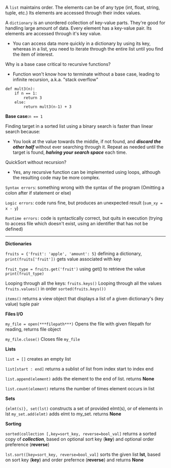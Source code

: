 
A `list` maintains order. The elements can be of any type (int, float, string, tuple, etc.)
Its elements are accessed through their index values.

A `dictionary` is an unordered collection of key-value parts. They're good for handling large amount of data.
Every element has a key-value pair. Its elements are accessed through it's key value.

- You can access data more quickly in a dictionary by using its key, whereas in a list, you need to iterate through the entire list until you find the item of interest.

Why is a base case critical to recursive functions?
- Function won't know how to terminate without a base case, leading to infinite recursion, a.k.a. "stack overflow"

```
def mult3(n):
    if n == 1:
        return 3
    else:
        return mult3(n-1) + 3
```
**Base case:**`n == 1`

Finding target in a sorted list using a binary search is faster than linear search because:
- You look at the value towards the middle, if not found, and ***discard the other half*** without ever searching through it. Repeat as needed until the target is found, ***halving your search space*** each time.

QuickSort without recursion?
- Yes, any recursive function can be implemented using loops, although the resulting code may be more complex.

`Syntax errors`: something wrong with the syntax of the program (Omitting a colon after if statement or else)

`Logic errors`: code runs fine, but produces an unexpected result (`sum_xy = x - y`)

`Runtime errors:` code is syntactically correct, but quits in execution (trying to access file which doesn't exist, using an identifier that has not be defined)

---

**Dictionaries** 

`fruits = {'fruit': 'apple', 'amount': 5}` defining a dictionary,  `print(fruits['fruit'])` gets value associated with key

`fruit_type = fruits.get('fruit')` using get() to retrieve the value `print(fruit_type)`

Looping through all the keys: `fruits.keys()`  Looping through all the values  `fruits.values()` in order `sorted(fruits.keys())`

`items()` returns a view object that displays a list of a given dictionary's (key value) tuple pair

**Files I/O**

`my_file = open(***filepath***)` Opens the file with given filepath for reading, returns file object

`my_file.close()` Closes file `my_file`

**Lists**

`list = []` creates an empty list

`list[start : end]` returns a sublist of list from index start to index end

`list.append(element)` adds the element to the end of list. returns **None**

`list.count(element)` returns the number of times element occurs in list

**Sets**

`{elmt(s)}, set(lst)` constructs a set of provided elmt(s), or of elements in lst
`my_set.add(elmt)` adds elmt to my_set. returns **None**

**Sorting**

`sorted(collection [,key=sort_key, reverse=bool_val]` returns a sorted copy of ***collection***, based on optional sort key (**key**) and optional order preference (**reverse**)

`lst.sort([key=sort_key, reverse=bool_val]` sorts the given list **lst**, based on sort key (**key**) and order prefernce (**reverse**) and returns **None**

